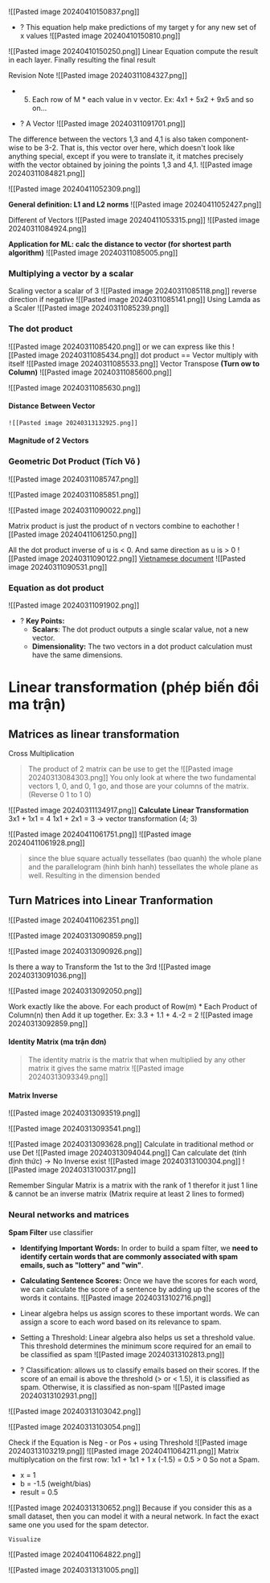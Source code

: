 ![[Pasted image 20240410150837.png]]
+ ? This equation help make predictions of my target y for any new set of x values
![[Pasted image 20240410150810.png]]

![[Pasted image 20240410150250.png]]
Linear Equation compute the result in each layer. Finally resulting the final result


Revision Note 
![[Pasted image 20240311084327.png]]
+ 5. Each row of M * each value in v vector.
	Ex: 4x1 + 5x2 + 9x5 and so on...
	


+ ? A Vector
![[Pasted image 20240311091701.png]]

The difference between the vectors 1,3 and 4,1 is also taken component-wise to be 3-2. That is, this vector over here, which doesn't look like anything special, except if you were to translate it, it matches precisely witfh the vector obtained by joining the points 1,3 and 4,1.
	![[Pasted image 20240311084821.png]]


![[Pasted image 20240411052309.png]]

**General definition: L1 and L2 norms**
![[Pasted image 20240411052427.png]]

Different of Vectors
![[Pasted image 20240411053315.png]]
![[Pasted image 20240311084924.png]]


**Application for ML: calc the distance to vector (for shortest parth algorithm)**
![[Pasted image 20240311085005.png]]
### Multiplying a vector by a scalar
Scaling vector a scalar of 3
![[Pasted image 20240311085118.png]]
reverse direction if negative
![[Pasted image 20240311085141.png]]
Using Lamda as a Scaler
![[Pasted image 20240311085239.png]]


### The dot product
![[Pasted image 20240311085420.png]]
or we can express like this
![[Pasted image 20240311085434.png]]
dot product == Vector multiply with itself
![[Pasted image 20240311085533.png]]
Vector Transpose **(Turn ow to Column)**
![[Pasted image 20240311085600.png]]

![[Pasted image 20240311085630.png]]


#### Distance Between Vector
	![[Pasted image 20240313132925.png]]
#### Magnitude of 2 Vectors


### Geometric Dot Product (Tích Vô )
![[Pasted image 20240311085747.png]]

![[Pasted image 20240311085851.png]]

![[Pasted image 20240311090022.png]]

Matrix product is just the product of n vectors combine to eachother
![[Pasted image 20240411061250.png]]

All the dot product inverse of u is < 0. And same direction as u is > 0
![[Pasted image 20240311090122.png]]
[Vietnamese document](https://minhhn.com/lap-trinh/dot-product-tich-vo-huong-tinh-goc-giua-hai-vector/)
![[Pasted image 20240311090531.png]]

### Equation as dot product
![[Pasted image 20240311091902.png]]

+ ? **Key Points:**
	- **Scalars**: The dot product outputs a single scalar value, not a new vector.
	- **Dimensionality:** The two vectors in a dot product calculation must have the same dimensions.

# Linear transformation (phép biến đổi ma trận)

## Matrices as linear transformation

Cross Multiplication
> The product of 2 matrix can be use to get the 
![[Pasted image 20240313084303.png]]
	You only look at where the two fundamental vectors 1, 0, and 0, 1 go, and those are your columns of the matrix.
	(Reverse 0 1 to 1 0)

![[Pasted image 20240311134917.png]]
**Calculate Linear Transformation**
3x1 + 1x1 = 4
1x1 + 2x1 = 3 
-> vector transformation (4; 3)

![[Pasted image 20240411061751.png]]
![[Pasted image 20240411061928.png]]
> since the blue square actually tessellates (bao quanh) the whole plane and the parallelogram (hinh binh hanh) tessellates the whole plane as well. Resulting in the dimension bended

## Turn Matrices into Linear Tranformation 
![[Pasted image 20240411062351.png]]

![[Pasted image 20240313090859.png]]

![[Pasted image 20240313090926.png]]


 Is there a way to Transform the 1st to the 3rd
	![[Pasted image 20240313091036.png]]


![[Pasted image 20240313092050.png]]

Work exactly like the above. 
For each product of Row(m) * Each Product of Column(n) then Add it up together.
Ex: 3.3 + 1.1 + 4.-2 = 2
![[Pasted image 20240313092859.png]]


#### Identity Matrix (ma trận đơn)
> The identity matrix is the matrix that when multiplied by any other matrix it gives the same matrix
	![[Pasted image 20240313093349.png]]

#### Matrix Inverse 
![[Pasted image 20240313093519.png]]
 
![[Pasted image 20240313093541.png]]


![[Pasted image 20240313093628.png]]
Calculate in traditional method or use Det
![[Pasted image 20240313094044.png]]
Can calculate det (tính định thức) -> No Inverse exist 
	![[Pasted image 20240313100304.png]]
	![[Pasted image 20240313100317.png]]

Remember Singular Matrix is a matrix with the rank of 1 therefor it just 1 line & cannot be an inverse matrix (Matrix require at least 2 lines to formed)  

### Neural networks and matrices
**Spam Filter**
	use classifier
+ **Identifying Important Words:** In order to build a spam filter, we **need to identify certain words that are commonly associated with spam emails, such as "lottery" and "win"**. 
	
+ **Calculating Sentence Scores:** Once we have the scores for each word, we can calculate the score of a sentence by adding up the scores of the words it contains. 
![[Pasted image 20240313102716.png]]

+ Linear algebra helps us assign scores to these important words. We can assign a score to each word based on its relevance to spam. 
	
+ Setting a Threshold: Linear algebra also helps us set a threshold value. This threshold determines the minimum score required for an email to be classified as spam
![[Pasted image 20240313102813.png]]


+ ? Classification: allows us to classify emails based on their scores. If the score of an email is above the threshold (> or < 1.5), it is classified as spam. Otherwise, it is classified as non-spam
![[Pasted image 20240313102931.png]]

![[Pasted image 20240313103042.png]]

![[Pasted image 20240313103054.png]]

Check if the Equation is Neg - or Pos + using Threshold
![[Pasted image 20240313103219.png]]
![[Pasted image 20240411064211.png]]
Matrix multiplycation on the first row:
1x1 + 1x1 + 1 x (-1.5) = 0.5 > 0 So not a Spam. 
+ x = 1
+ b = -1.5 (weight/bias)
+ result = 0.5 

![[Pasted image 20240313130652.png]]
Because if you consider this as a small dataset, then you can model it with a neural network. In fact the exact same one you used for the spam detector. 

	Visualize
![[Pasted image 20240411064822.png]]

![[Pasted image 20240313131005.png]]


